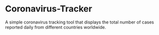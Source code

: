 # Coronavirus-Tracker
A simple coronavirus tracking tool that displays the total number of cases reported daily from different countries worldwide.
